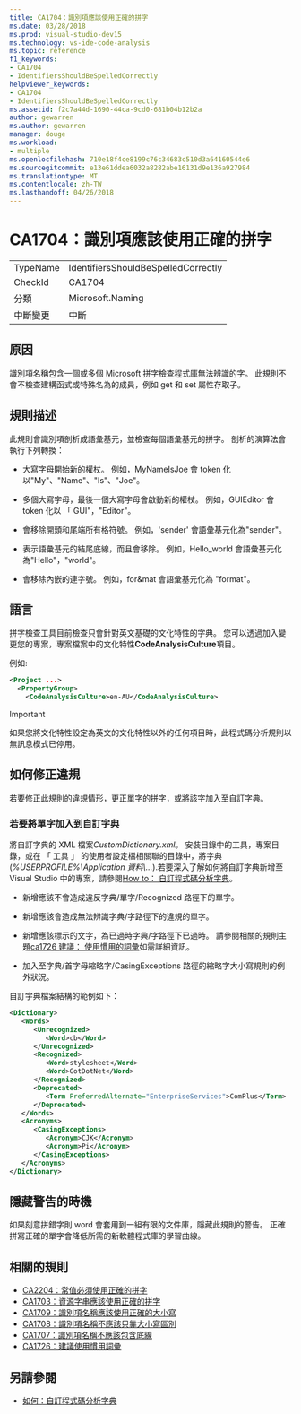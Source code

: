 ```yaml
---
title: CA1704：識別項應該使用正確的拼字
ms.date: 03/28/2018
ms.prod: visual-studio-dev15
ms.technology: vs-ide-code-analysis
ms.topic: reference
f1_keywords:
- CA1704
- IdentifiersShouldBeSpelledCorrectly
helpviewer_keywords:
- CA1704
- IdentifiersShouldBeSpelledCorrectly
ms.assetid: f2c7a44d-1690-44ca-9cd0-681b04b12b2a
author: gewarren
ms.author: gewarren
manager: douge
ms.workload:
- multiple
ms.openlocfilehash: 710e18f4ce8199c76c34683c510d3a64160544e6
ms.sourcegitcommit: e13e61ddea6032a8282abe16131d9e136a927984
ms.translationtype: MT
ms.contentlocale: zh-TW
ms.lasthandoff: 04/26/2018
---
```

# <a name="ca1704-identifiers-should-be-spelled-correctly"></a>CA1704：識別項應該使用正確的拼字

|||
|-|-|
|TypeName|IdentifiersShouldBeSpelledCorrectly|
|CheckId|CA1704|
|分類|Microsoft.Naming|
|中斷變更|中斷|

## <a name="cause"></a>原因

識別項名稱包含一個或多個 Microsoft 拼字檢查程式庫無法辨識的字。 此規則不會不檢查建構函式或特殊名為的成員，例如 get 和 set 屬性存取子。

## <a name="rule-description"></a>規則描述

此規則會識別項剖析成語彙基元，並檢查每個語彙基元的拼字。 剖析的演算法會執行下列轉換：

- 大寫字母開始新的權杖。 例如，MyNameIsJoe 會 token 化以"My"、"Name"、"Is"、"Joe"。

- 多個大寫字母，最後一個大寫字母會啟動新的權杖。 例如，GUIEditor 會 token 化以 「 GUI"，"Editor"。

- 會移除開頭和尾端所有格符號。 例如，'sender' 會語彙基元化為"sender"。

- 表示語彙基元的結尾底線，而且會移除。 例如，Hello_world 會語彙基元化為"Hello"，"world"。

- 會移除內嵌的連字號。 例如，for&mat 會語彙基元化為 "format"。

## <a name="language"></a>語言

拼字檢查工具目前檢查只會針對英文基礎的文化特性的字典。 您可以透過加入變更您的專案，專案檔案中的文化特性**CodeAnalysisCulture**項目。

例如: 

```xml
<Project ...>
  <PropertyGroup>
    <CodeAnalysisCulture>en-AU</CodeAnalysisCulture>
```

> [!IMPORTANT]
> 如果您將文化特性設定為英文的文化特性以外的任何項目時，此程式碼分析規則以無訊息模式已停用。

## <a name="how-to-fix-violations"></a>如何修正違規

若要修正此規則的違規情形，更正單字的拼字，或將該字加入至自訂字典。

### <a name="to-add-words-to-a-custom-dictionary"></a>若要將單字加入到自訂字典

將自訂字典的 XML 檔案*CustomDictionary.xml*。 安裝目錄中的工具，專案目錄，或在 「 工具 」 的使用者設定檔相關聯的目錄中，將字典 (*%USERPROFILE%\Application 資料\\...*).若要深入了解如何將自訂字典新增至 Visual Studio 中的專案，請參閱[How to： 自訂程式碼分析字典](../code-quality/how-to-customize-the-code-analysis-dictionary.md)。

- 新增應該不會造成違反字典/單字/Recognized 路徑下的單字。

- 新增應該會造成無法辨識字典/字路徑下的違規的單字。

- 新增應該標示的文字，為已過時字典/字路徑下已過時。 請參閱相關的規則主題[ca1726 建議： 使用慣用的詞彙](../code-quality/ca1726-use-preferred-terms.md)如需詳細資訊。

- 加入至字典/首字母縮略字/CasingExceptions 路徑的縮略字大小寫規則的例外狀況。

自訂字典檔案結構的範例如下：

```xml
<Dictionary>
   <Words>
      <Unrecognized>
         <Word>cb</Word>
      </Unrecognized>
      <Recognized>
         <Word>stylesheet</Word>
         <Word>GotDotNet</Word>
      </Recognized>
      <Deprecated>
         <Term PreferredAlternate="EnterpriseServices">ComPlus</Term>
      </Deprecated>
   </Words>
   <Acronyms>
      <CasingExceptions>
         <Acronym>CJK</Acronym>
         <Acronym>Pi</Acronym>
      </CasingExceptions>
   </Acronyms>
</Dictionary>
```

## <a name="when-to-suppress-warnings"></a>隱藏警告的時機

如果刻意拼錯字則 word 會套用到一組有限的文件庫，隱藏此規則的警告。 正確拼寫正確的單字會降低所需的新軟體程式庫的學習曲線。

## <a name="related-rules"></a>相關的規則

- [CA2204：常值必須使用正確的拼字](../code-quality/ca2204-literals-should-be-spelled-correctly.md)
- [CA1703：資源字串應該使用正確的拼字](../code-quality/ca1703-resource-strings-should-be-spelled-correctly.md)
- [CA1709：識別項名稱應該使用正確的大小寫](../code-quality/ca1709-identifiers-should-be-cased-correctly.md)
- [CA1708：識別項名稱不應該只靠大小寫區別](../code-quality/ca1708-identifiers-should-differ-by-more-than-case.md)
- [CA1707：識別項名稱不應該包含底線](../code-quality/ca1707-identifiers-should-not-contain-underscores.md)
- [CA1726：建議使用慣用詞彙](../code-quality/ca1726-use-preferred-terms.md)

## <a name="see-also"></a>另請參閱

- [如何：自訂程式碼分析字典](../code-quality/how-to-customize-the-code-analysis-dictionary.md)
